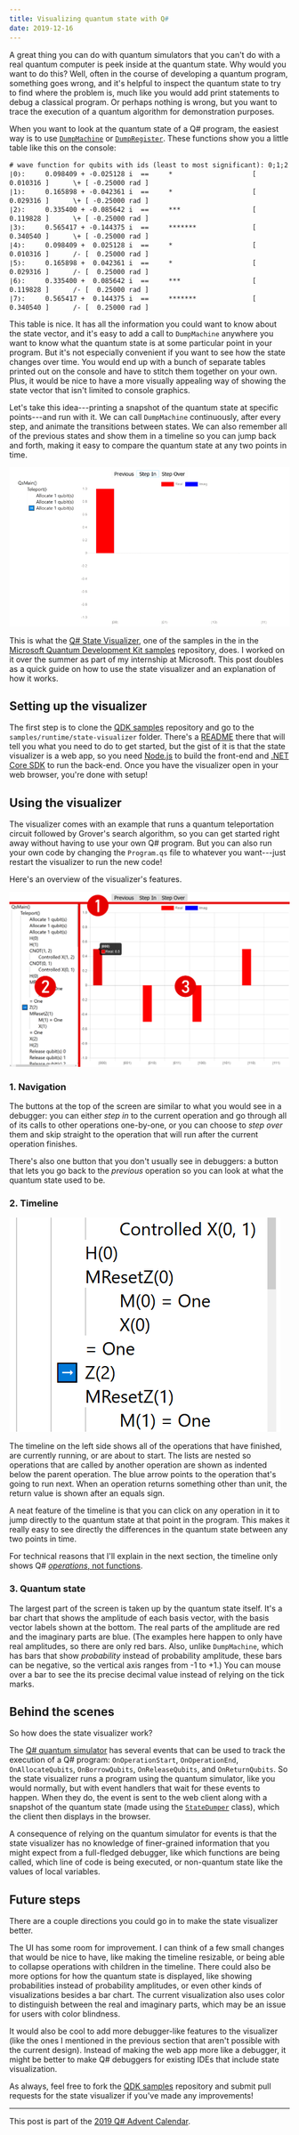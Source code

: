 ```yaml
---
title: Visualizing quantum state with Q#
date: 2019-12-16
---
```


A great thing you can do with quantum simulators that you can't do with a real
quantum computer is peek inside at the quantum state. Why would you want to do
this? Well, often in the course of developing a quantum program, something goes
wrong, and it's helpful to inspect the quantum state to try to find where the
problem is, much like you would add print statements to debug a classical
program. Or perhaps nothing is wrong, but you want to trace the execution of a
quantum algorithm for demonstration purposes.

When you want to look at the quantum state of a Q# program, the easiest way is
to use [`DumpMachine`] or [`DumpRegister`]. These functions show you a little
table like this on the console:

```
# wave function for qubits with ids (least to most significant): 0;1;2
∣0❭:	 0.098409 + -0.025128 i	 == 	*                    [ 0.010316 ]      \+ [ -0.25000 rad ]
∣1❭:	 0.165898 + -0.042361 i	 == 	*                    [ 0.029316 ]      \+ [ -0.25000 rad ]
∣2❭:	 0.335400 + -0.085642 i	 == 	***                  [ 0.119828 ]      \+ [ -0.25000 rad ]
∣3❭:	 0.565417 + -0.144375 i	 == 	*******              [ 0.340540 ]      \+ [ -0.25000 rad ]
∣4❭:	 0.098409 +  0.025128 i	 == 	*                    [ 0.010316 ]      /- [  0.25000 rad ]
∣5❭:	 0.165898 +  0.042361 i	 == 	*                    [ 0.029316 ]      /- [  0.25000 rad ]
∣6❭:	 0.335400 +  0.085642 i	 == 	***                  [ 0.119828 ]      /- [  0.25000 rad ]
∣7❭:	 0.565417 +  0.144375 i	 == 	*******              [ 0.340540 ]      /- [  0.25000 rad ]
```

This table is nice. It has all the information you could want to know about the
state vector, and it's easy to add a call to `DumpMachine` anywhere you want to
know what the quantum state is at some particular point in your program. But
it's not especially convenient if you want to see how the state changes over
time. You would end up with a bunch of separate tables printed out on the
console and have to stitch them together on your own. Plus, it would be nice to
have a more visually appealing way of showing the state vector that isn't
limited to console graphics.

Let's take this idea---printing a snapshot of the quantum state at specific
points---and run with it. We can call `DumpMachine` continuously, after every
step, and animate the transitions between states. We can also remember all of
the previous states and show them in a timeline so you can jump back and forth,
making it easy to compare the quantum state at any two points in time.

![Animated demo of the state visualizer](/assets/state-visualizer/demo.gif)

This is what the [Q# State Visualizer], one of the samples in the in the
[Microsoft Quantum Development Kit samples][QDK samples] repository, does. I
worked on it over the summer as part of my internship at Microsoft. This post
doubles as a quick guide on how to use the state visualizer and an explanation
of how it works.

## Setting up the visualizer

The first step is to clone the [QDK samples] repository and go to the
`samples/runtime/state-visualizer` folder. There's a [README] there that will
tell you what you need to do to get started, but the gist of it is that the
state visualizer is a web app, so you need [Node.js] to build the front-end and
[.NET Core SDK] to run the back-end. Once you have the visualizer open in your
web browser, you're done with setup!

## Using the visualizer

The visualizer comes with an example that runs a quantum teleportation circuit
followed by Grover's search algorithm, so you can get started right away without
having to use your own Q# program. But you can also run your own code by
changing the `Program.qs` file to whatever you want---just restart the visualizer
to run the new code!

Here's an overview of the visualizer's features.

![Numbered sections in the state visualizer's UI](/assets/state-visualizer/overview.png)

### 1. Navigation

The buttons at the top of the screen are similar to what you would see in a
debugger: you can either *step in* to the current operation and go through all
of its calls to other operations one-by-one, or you can choose to *step over*
them and skip straight to the operation that will run after the current
operation finishes.

There's also one button that you don't usually see in debuggers: a button that
lets you go back to the *previous* operation so you can look at what the quantum
state used to be.

### 2. Timeline

![Timeline in the state visualizer](/assets/state-visualizer/timeline.png)

The timeline on the left side shows all of the operations that have finished,
are currently running, or are about to start. The lists are nested so operations
that are called by another operation are shown as indented below the parent
operation. The blue arrow points to the operation that's going to run next. When
an operation returns something other than unit, the return value is shown after
an equals sign.

A neat feature of the timeline is that you can click on any operation in it to
jump directly to the quantum state at that point in the program. This makes it
really easy to see directly the differences in the quantum state between any two
points in time.

For technical reasons that I'll explain in the next section, the timeline only
shows Q# [*operations*, not functions][operations and functions].

### 3. Quantum state

The largest part of the screen is taken up by the quantum state itself. It's a
bar chart that shows the amplitude of each basis vector, with the basis vector
labels shown at the bottom. The real parts of the amplitude are red and the
imaginary parts are blue. (The examples here happen to only have real
amplitudes, so there are only red bars. Also, unlike `DumpMachine`, which has
bars that show *probability* instead of probability amplitude, these bars can be
negative, so the vertical axis ranges from -1 to +1.) You can mouse over a bar
to see the its precise decimal value instead of relying on the tick marks.

## Behind the scenes

So how does the state visualizer work?

The [Q# quantum simulator][`SimulatorBase`] has several events that can be used
to track the execution of a Q# program: `OnOperationStart`, `OnOperationEnd`,
`OnAllocateQubits`, `OnBorrowQubits`, `OnReleaseQubits`, and `OnReturnQubits`.
So the state visualizer runs a program using the quantum simulator, like you
would normally, but with event handlers that wait for these events to happen.
When they do, the event is sent to the web client along with a snapshot of the
quantum state (made using the [`StateDumper`] class), which the client then
displays in the browser.

A consequence of relying on the quantum simulator for events is that the state
visualizer has no knowledge of finer-grained information that you might expect
from a full-fledged debugger, like which functions are being called, which line
of code is being executed, or non-quantum state like the values of local
variables.

## Future steps

There are a couple directions you could go in to make the state visualizer
better.

The UI has some room for improvement. I can think of a few small changes that
would be nice to have, like making the timeline resizable, or being able to
collapse operations with children in the timeline. There could also be more
options for how the quantum state is displayed, like showing probabilities
instead of probability amplitudes, or even other kinds of visualizations besides
a bar chart. The current visualization also uses color to distinguish between
the real and imaginary parts, which may be an issue for users with color
blindness.

It would also be cool to add more debugger-like features to the visualizer (like
the ones I mentioned in the previous section that aren't possible with the
current design). Instead of making the web app more like a debugger, it might be
better to make Q# debuggers for existing IDEs that include state visualization.

As always, feel free to fork the [QDK samples] repository and submit pull
requests for the state visualizer if you've made any improvements!

---

This post is part of the [2019 Q# Advent Calendar].


[`DumpMachine`]: https://docs.microsoft.com/en-us/qsharp/api/qsharp/microsoft.quantum.diagnostics.dumpmachine?view=qsharp-preview
[`DumpRegister`]: https://docs.microsoft.com/en-us/qsharp/api/qsharp/microsoft.quantum.diagnostics.dumpregister?view=qsharp-preview
[Q# State Visualizer]: https://github.com/microsoft/Quantum/tree/master/samples/runtime/state-visualizer
[QDK samples]: https://github.com/microsoft/Quantum
[README]: https://github.com/microsoft/Quantum/blob/master/samples/runtime/state-visualizer/README.md
[Node.js]: https://nodejs.org/en/
[.NET Core SDK]: https://dotnet.microsoft.com/download
[operations and functions]: https://docs.microsoft.com/en-us/quantum/language/type-model?view=qsharp-preview#operation-and-function-types
[`SimulatorBase`]: https://github.com/microsoft/qsharp-runtime/blob/master/src/Simulation/Common/SimulatorBase.cs
[`StateDumper`]: https://github.com/microsoft/qsharp-runtime/blob/master/src/Simulation/Simulators/QuantumSimulator/StateDumper.cs
[2019 Q# Advent Calendar]: https://devblogs.microsoft.com/qsharp/q-advent-calendar-2019/
